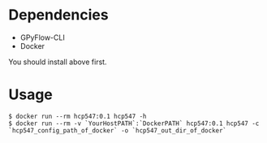 # Dependencies
- GPyFlow-CLI
- Docker



You should install above first.

# Usage
```angular2
$ docker run --rm hcp547:0.1 hcp547 -h
$ docker run --rm -v `YourHostPATH`:`DockerPATH` hcp547:0.1 hcp547 -c `hcp547_config_path_of_docker` -o `hcp547_out_dir_of_docker`
```
